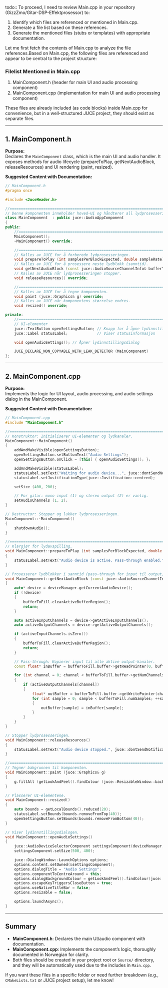 todo::
To proceed, I need to review Main.cpp in your repository (GizzZmo/Gitar-DSP-Effektprosessor) to:

1. Identify which files are referenced or mentioned in Main.cpp.
2. Generate a file list based on these references.
3. Generate the mentioned files (stubs or templates) with appropriate documentation.

Let me first fetch the contents of Main.cpp to analyze the file references.Based on Main.cpp, the following files are referenced and appear to be central to the project structure:

### Filelist Mentioned in Main.cpp
1. MainComponent.h (header for main UI and audio processing component)
2. MainComponent.cpp (implementation for main UI and audio processing component)

These files are already included (as code blocks) inside Main.cpp for convenience, but in a well-structured JUCE project, they should exist as separate files.

---

## 1. MainComponent.h

**Purpose:**  
Declares the `MainComponent` class, which is the main UI and audio handler. It exposes methods for audio lifecycle (prepareToPlay, getNextAudioBlock, releaseResources) and UI rendering (paint, resized).

**Suggested Content with Documentation:**
```c++
// MainComponent.h
#pragma once

#include <JuceHeader.h>

//==============================================================================
// Denne komponenten inneholder hoved-UI og håndterer all lydprosessering.
class MainComponent  : public juce::AudioAppComponent
{
public:
    //==============================================================================
    MainComponent();
    ~MainComponent() override;

    //==============================================================================
    // Kalles av JUCE for å forberede lydprosesseringen.
    void prepareToPlay (int samplesPerBlockExpected, double sampleRate) override;
    // Kalles av JUCE for å prosessere neste lydblokk (sanntid).
    void getNextAudioBlock (const juce::AudioSourceChannelInfo& bufferToFill) override;
    // Kalles av JUCE når lydprosesseringen stopper.
    void releaseResources() override;

    //==============================================================================
    // Kalles av JUCE for å tegne komponenten.
    void paint (juce::Graphics& g) override;
    // Kalles av JUCE når komponentens størrelse endres.
    void resized() override;

private:
    //==============================================================================
    // UI-elementer
    juce::TextButton openSettingsButton; // Knapp for å åpne lydinnstillinger
    juce::Label statusLabel;             // Viser statusinformasjon

    void openAudioSettings(); // Åpner lydinnstillingsdialog

    JUCE_DECLARE_NON_COPYABLE_WITH_LEAK_DETECTOR (MainComponent)
};
```

---

## 2. MainComponent.cpp

**Purpose:**  
Implements the logic for UI layout, audio processing, and audio settings dialog in the MainComponent.

**Suggested Content with Documentation:**
```c++
// MainComponent.cpp
#include "MainComponent.h"

//==============================================================================
// Konstruktor: Initialiserer UI-elementer og lydkanaler.
MainComponent::MainComponent()
{
    addAndMakeVisible(openSettingsButton);
    openSettingsButton.setButtonText("Audio Settings");
    openSettingsButton.onClick = [this] { openAudioSettings(); };

    addAndMakeVisible(statusLabel);
    statusLabel.setText("Waiting for audio device...", juce::dontSendNotification);
    statusLabel.setJustificationType(juce::Justification::centred);

    setSize (400, 200);

    // For gitar: mono input (1) og stereo output (2) er vanlig.
    setAudioChannels (1, 2);
}

// Destructor: Stopper og lukker lydprosesseringen.
MainComponent::~MainComponent()
{
    shutdownAudio();
}

//==============================================================================
// Klargjør for lydavspilling.
void MainComponent::prepareToPlay (int samplesPerBlockExpected, double sampleRate)
{
    statusLabel.setText("Audio device is active. Pass-through enabled.", juce::dontSendNotification);
}

// Prosesserer lydblokker i sanntid (pass-through for input til output).
void MainComponent::getNextAudioBlock (const juce::AudioSourceChannelInfo& bufferToFill)
{
    auto* device = deviceManager.getCurrentAudioDevice();
    if (!device)
    {
        bufferToFill.clearActiveBufferRegion();
        return;
    }

    auto activeInputChannels = device->getActiveInputChannels();
    auto activeOutputChannels = device->getActiveOutputChannels();

    if (activeInputChannels.isZero())
    {
        bufferToFill.clearActiveBufferRegion();
        return;
    }

    // Pass-through: Kopierer input til alle aktive output-kanaler.
    const float* inBuffer = bufferToFill.buffer->getReadPointer(0, bufferToFill.startSample);

    for (int channel = 0; channel < bufferToFill.buffer->getNumChannels(); ++channel)
    {
        if (activeOutputChannels[channel])
        {
            float* outBuffer = bufferToFill.buffer->getWritePointer(channel, bufferToFill.startSample);
            for (int sample = 0; sample < bufferToFill.numSamples; ++sample)
            {
                outBuffer[sample] = inBuffer[sample];
            }
        }
    }
}

// Stopper lydprosesseringen.
void MainComponent::releaseResources()
{
    statusLabel.setText("Audio device stopped.", juce::dontSendNotification);
}

//==============================================================================
// Tegner bakgrunnen til komponenten.
void MainComponent::paint (juce::Graphics& g)
{
    g.fillAll (getLookAndFeel().findColour (juce::ResizableWindow::backgroundColourId));
}

// Plasserer UI-elementene.
void MainComponent::resized()
{
    auto bounds = getLocalBounds().reduced(20);
    statusLabel.setBounds(bounds.removeFromTop(40));
    openSettingsButton.setBounds(bounds.removeFromBottom(40));
}

// Viser lydinnstillingsdialogen.
void MainComponent::openAudioSettings()
{
    juce::AudioDeviceSelectorComponent settingsComponent(deviceManager, 1, 2, 2, 2);
    settingsComponent.setSize(500, 400);

    juce::DialogWindow::LaunchOptions options;
    options.content.setOwned(&settingsComponent);
    options.dialogTitle = "Audio Settings";
    options.componentToCentreAround = this;
    options.dialogBackgroundColour = getLookAndFeel().findColour(juce::ResizableWindow::backgroundColourId);
    options.escapeKeyTriggersCloseButton = true;
    options.useNativeTitleBar = false;
    options.resizable = false;

    options.launchAsync();
}
```

---

## Summary

- **MainComponent.h**: Declares the main UI/audio component with documentation.
- **MainComponent.cpp**: Implements the component’s logic, thoroughly documented in Norwegian for clarity.
- Both files should be created in your project root or `Source/` directory, and they will be automatically used due to the includes in `Main.cpp`.

If you want these files in a specific folder or need further breakdown (e.g., `CMakeLists.txt` or JUCE project setup), let me know!
